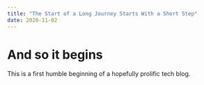 ```yaml
---
title: "The Start of a Long Journey Starts With a Short Step"
date: 2020-11-02
---
```


# And so it begins

This is a first humble beginning of a hopefully prolific tech blog.
